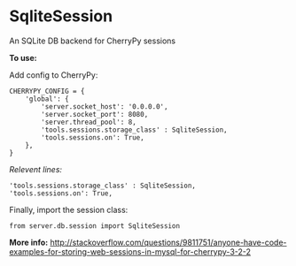 # SqliteSession
An SQLite DB backend for CherryPy sessions



**To use:**

Add config to CherryPy:
```
CHERRYPY_CONFIG = {
    'global': {
        'server.socket_host': '0.0.0.0',
        'server.socket_port': 8080,
        'server.thread_pool': 8,
        'tools.sessions.storage_class' : SqliteSession,
        'tools.sessions.on': True,
    },
}
```

*Relevent lines:*

```
'tools.sessions.storage_class' : SqliteSession,
'tools.sessions.on': True,
```


Finally, import the session class:

```
from server.db.session import SqliteSession
```


**More info:** http://stackoverflow.com/questions/9811751/anyone-have-code-examples-for-storing-web-sessions-in-mysql-for-cherrypy-3-2-2
